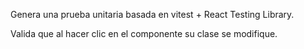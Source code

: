 Genera una prueba unitaria basada en vitest + React Testing Library.

Valida que al hacer clic en el componente su clase se modifique.
